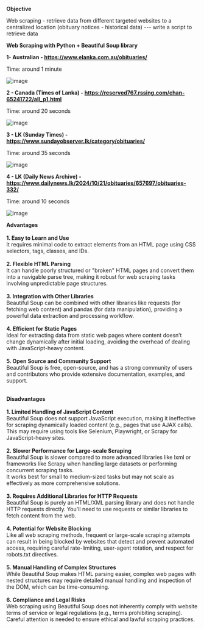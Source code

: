**Objective**
  
Web scraping - retrieve data from different targeted websites to a centralized location
(obituary notices - historical data) --- write a script to retrieve data

**Web Scraping with Python + Beautiful Soup library**    

**1-	Australian - https://www.elanka.com.au/obituaries/**    

Time:  around 1 minute

![image](https://github.com/user-attachments/assets/e589b199-0961-4b9e-a0c4-e0cab9ebb4a0)

**2 - Canada (Times of Lanka) - https://reserved767.rssing.com/chan-65241722/all_p1.html**   

Time:  around 20 seconds

 ![image](https://github.com/user-attachments/assets/0a734d16-9369-4a5e-9c9a-c5de890f8821)

**3 - LK (Sunday Times) - https://www.sundayobserver.lk/category/obituaries/**

Time:  around 35 seconds

 ![image](https://github.com/user-attachments/assets/b41f1955-07e7-45b7-ab2f-358a15162555)

**4 - LK (Daily News Archive) - https://www.dailynews.lk/2024/10/21/obituaries/657697/obituaries-332/**

Time:  around 10 seconds

 ![image](https://github.com/user-attachments/assets/eda9507a-9c7b-4325-81e8-2a8fdc25b61a)

**Advantages** <br><br>
**1.	Easy to Learn and Use** <br>
It requires minimal code to extract elements from an HTML page using CSS selectors, tags, classes, and IDs. <br>
 <br>**2.	Flexible HTML Parsing** <br>
It can handle poorly structured or "broken" HTML pages and convert them into a navigable parse tree, making it robust for web scraping tasks involving unpredictable page structures. <br>
 <br>**3.	Integration with Other Libraries** <br>
Beautiful Soup can be combined with other libraries like requests (for fetching web content) and pandas (for data manipulation), providing a powerful data extraction and processing workflow. <br>
 <br>**4.	Efficient for Static Pages** <br>
Ideal for extracting data from static web pages where content doesn’t change dynamically after initial loading, avoiding the overhead of dealing with JavaScript-heavy content. <br>
 <br>**5.	Open Source and Community Support** <br>
Beautiful Soup is free, open-source, and has a strong community of users and contributors who provide extensive documentation, examples, and support. <br><br>

**Disadvantages**  <br><br>
**1.	Limited Handling of JavaScript Content** <br>
Beautiful Soup does not support JavaScript execution, making it ineffective for scraping dynamically loaded content (e.g., pages that use AJAX calls). This may require using tools like Selenium, Playwright, or Scrapy for JavaScript-heavy sites. <br>
 <br>**2.	Slower Performance for Large-scale Scraping** <br>
Beautiful Soup is slower compared to more advanced libraries like lxml or frameworks like Scrapy when handling large datasets or performing concurrent scraping tasks. <br>
It works best for small to medium-sized tasks but may not scale as effectively as more comprehensive solutions. <br>
 <br>**3.	Requires Additional Libraries for HTTP Requests** <br>
Beautiful Soup is purely an HTML/XML parsing library and does not handle HTTP requests directly. You'll need to use requests or similar libraries to fetch content from the web. <br>
 <br>**4.	Potential for Website Blocking** <br>
Like all web scraping methods, frequent or large-scale scraping attempts can result in being blocked by websites that detect and prevent automated access, requiring careful rate-limiting, user-agent rotation, and respect for robots.txt directives. <br>
 <br>**5.	Manual Handling of Complex Structures** <br>
While Beautiful Soup makes HTML parsing easier, complex web pages with nested structures may require detailed manual handling and inspection of the DOM, which can be time-consuming. <br>
 <br>**6.	Compliance and Legal Risks** <br>
Web scraping using Beautiful Soup does not inherently comply with website terms of service or legal regulations (e.g., terms prohibiting scraping). Careful attention is needed to ensure ethical and lawful scraping practices. <br>

